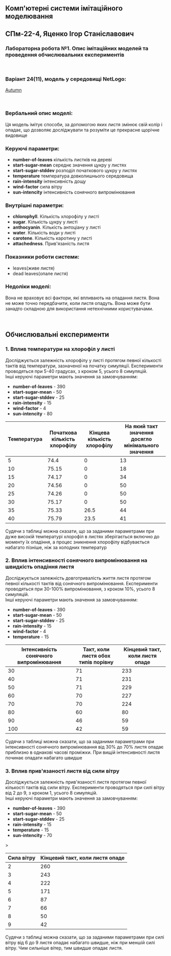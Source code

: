 ## Комп'ютерні системи імітаційного моделювання
## СПм-22-4, **Яценко Ігор Станіславович**
### Лабораторна робота №**1**. Опис імітаційних моделей та проведення обчислювальних експериментів

<br>

### Варіант 24(11), модель у середовищі NetLogo:
[Autumn](https://www.netlogoweb.org/launch#http://www.netlogoweb.org/assets/modelslib/Sample%20Models/Biology/Autumn.nlogo)

<br>

### Вербальний опис моделі:
Ця модель імітує способи, за допомогою яких листя змінює свій колір і опадає, що дозволяє досліджувати та розуміти це прекрасне щорічне видовище

### Керуючі параметри:
- **number-of-leaves**  кількість листків на дереві
- **start-sugar-mean**  середнє значення цукру у листях
- **start-sugar-stddev**  розподіл початкового цукру у листях
- **temperature** температура довколишнього середовища
- **rain-intensity** інтенсивність дощу
- **wind-factor** сила вітру
- **sun-intencity** інтенсивність сонячного випромінювання

### Внутрішні параметри:
- **chlorophyll**. Кількість хлорофілу у листі
- **sugar**. Кількість цукру у листі
- **anthocyanin**. Кількість антоціану у листі
- **water**. Кількість води у листі
- **carotene**. Кількість каротину у листі
- **attachedness**. Прив'язаність листя

### Показники роботи системи:
- leaves(живе листя)
- dead leaves(опале листя) 

### Недоліки моделі:
Вона не враховує всі фактори, які впливають на опадання листя.
Вона не може точно передбачити, коли листя опадуть.
Вона може бути занадто складною для використання нетехнічними користувачами.

<br>

## Обчислювальні експерименти

### 1. Вплив температури на хлорофіл у листі
Досліджується залежність хлорофілу у листі протягом певної кількості тактів від температури, зазначеної на початку симуляції.
Експерименти проводяться при 5-40 градусах, з кроком 5, усього 8 симуляцій.  
Інші керуючі параметри мають значення за замовчуванням:
- **number-of-leaves** - 390
- **start-sugar-mean** - 50
- **start-sugar-stddev**  - 25
- **rain-intensity** - 15
- **wind-factor** - 4
- **sun-intencity** - 80

<table>
<thead>
<tr><th>Температура</th><th>Початкова кількість хлорофілу</th><th>Кінцева кількість хлорофілу</th><th>На який такт значення досягло мінімального значення</th></tr>
</thead>
<tbody>
<tr><td>5</td><td>74.4</td><td>0</td><td>13</td></tr>
<tr><td>10</td><td>75.15</td><td>0</td><td>18</td></tr>
<tr><td>15</td><td>74.17</td><td>0</td><td>34</td></tr>
<tr><td>20</td><td>74.56</td><td>0</td><td>50</td></tr>
<tr><td>25</td><td>74.26</td><td>0</td><td>50</td></tr>
<tr><td>30</td><td>75.17</td><td>0</td><td>50</td></tr>
<tr><td>35</td><td>75.33</td><td>26.5</td><td>44</td></tr>
<tr><td>40</td><td>75.79</td><td>23.5</td><td>41</td></tr>
</tbody>
</table>

Судячи з таблиці можна сказати, що за заданими параметрами при дуже високій температурі хлорофіл в листях зберігається включно до моменту їх опадіння, а процес зникнення хлорофілу  відбувається набагато пізніше, ніж за холодних температур

### 2. Вплив інтенсивності сонячного випромінювання на швидкість опадіння листя
Досліджується залежність довготривалість життя листя протягом певної кількості тактів від сонячного випромінювання.
Експерименти проводяться при 30-100% випромінювання, з кроком 10%, усього 8 симуляцій.  
Інші керуючі параметри мають значення за замовчуванням:
- **number-of-leaves** - 390
- **start-sugar-mean** - 50
- **start-sugar-stddev**  - 25
- **rain-intensity** - 15
- **wind-factor** - 4
- **temperature** - 15

<table>
<thead>
<tr><th>Інтенсивність сонячного випромінювання</th><th>Такт, коли листя обох типів порівну</th><th>Кінцевий такт, коли листя опаде</th></tr>
</thead>
<tbody>
<tr><td>30</td><td>71</td><td>233</td></tr>
<tr><td>40</td><td>71</td><td>231</td></tr>
<tr><td>50</td><td>71</td><td>229</td></tr>
<tr><td>60</td><td>70</td><td>227</td></tr>
<tr><td>70</td><td>70</td><td>224</td></tr>
<tr><td>80</td><td>60</td><td>80</td></tr>
<tr><td>90</td><td>46</td><td>59</td></tr>
<tr><td>100</td><td>42</td><td>59</td></tr>
</tbody>
</table>

Судячи з таблиці можна сказати, що за заданими параметрами при інтенсивності сонячного випромінювання від 30% до 70% листя опадає приблизно в однакові часові проміжки. При вищій інтенсивності листя починає опадати набагато швидше

### 3. Вплив прив'язаності листя від сили вітру

Досліджується залежність прив'язаності листя протягом певної кількості тактів від сили вітру.
Експерименти проводяться при силі вітру від 2 до 9, з кроком 1, усього 8 симуляцій.  
Інші керуючі параметри мають значення за замовчуванням:

- **number-of-leaves** - 390
- **start-sugar-mean** - 50
- **start-sugar-stddev**  - 25
- **rain-intensity** - 15
- **temperature** - 15
- **sun-intencity** - 70


<table>
<thead>
<tr><th>Сила вітру</th><th>Кінцевий такт, коли листя опаде</th></tr>
</thead>
<tbody>
<tr><td>2</td><td>260</td></tr>
<tr><td>3</td><td>243</td></tr>
<tr><td>4</td><td>222</td></tr>
<tr><td>5</td><td>171</td></tr>
<tr><td>6</td><td>87</td></tr>
<tr><td>7</td><td>66</td></tr>
<tr><td>8</td><td>50</td>></tr>
<tr><td>9</td><td>42</td></tr>
</tbody>
</table>

Судячи з таблиці можна сказати, що за заданими параметрами при силі вітру від 6 до 9 листя опадає набагато швидше, ніж при меншій силі вітру. Чим сильніше вітер, тим швидше опадає листя.
